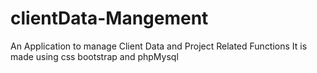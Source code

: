 # clientData-Mangement
An Application to manage Client Data and Project Related Functions
It is made using css bootstrap and phpMysql
